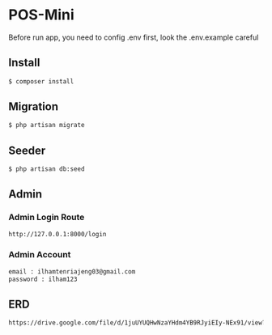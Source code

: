 # POS-Mini

Before run app, you need to config .env first, look the .env.example careful

## Install

```sh
$ composer install
```

## Migration

```sh
$ php artisan migrate
```

## Seeder

```sh
$ php artisan db:seed
```

## Admin

### Admin Login Route

```sh
http://127.0.0.1:8000/login
```

### Admin Account

```sh
email : ilhamtenriajeng03@gmail.com
password : ilham123
```

## ERD

```sh
https://drive.google.com/file/d/1juUYUQHwNzaYHdm4YB9RJyiEIy-NEx91/view?usp=sharing
```

